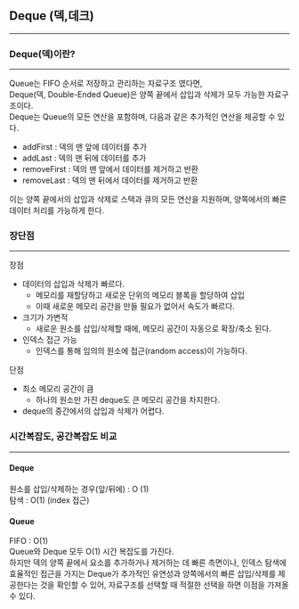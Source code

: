 ## Deque (덱,데크)
***
### Deque(덱)이란?
***

Queue는 FIFO 순서로 저장하고 관리하는 자료구조 였다면, <br>
Deque(덱, Double-Ended Queue)은 양쪽 끝에서 삽입과 삭제가 모두 가능한 자료구조이다. <br>
Deque는 Queue의 모든 연산을 포함하며, 다음과 같은 추가적인 연산을 제공할 수 있다.
* addFirst : 덱의 맨 앞에 데이터를 추가
* addLast : 덱의 맨 뒤에 데이터를 추가
* removeFirst : 덱의 맨 앞에서 데이터를 제거하고 반환
* removeLast : 덱의 맨 뒤에서 데이터를 제거하고 반환

이는 양쪽 끝에서의 삽입과 삭제로 스택과 큐의 모든 연산을 지원하며, 양쪽에서의 빠른 데이터 처리를 가능하게 한다.

### 장단점
***
장점
* 데이터의 삽입과 삭제가 빠르다.
  * 메모리를 재할당하고 새로운 단위의 메모리 블록을 할당하여 삽입
  * 이때 새로운 메모리 공간을 만들 필요가 없어서 속도가 빠르다.
* 크기가 가변적
  * 새로운 원소를 삽입/삭제할 때에, 메모리 공간이 자동으로 확장/축소 된다.
* 인덱스 접근 가능
  * 인덱스를 통해 임의의 원소에 접근(random access)이 가능하다.

단점
* 최소 메모리 공간이 큼
  * 하나의 원소만 가진 deque도 큰 메모리 공간을 차지한다.
* deque의 중간에서의 삽입과 삭제가 어렵다.

### 시간복잡도, 공간복잡도 비교
***
#### Deque
원소를 삽입/삭제하는 경우(앞/뒤에) : O (1) <br>
탐색 : O(1) (index 접근)

#### Queue
FIFO : O(1) <br>
Queue와 Deque 모두 O(1) 시간 복잡도를 가진다. <br>
하지만 덱의 양쪽 끝에서 요소를 추가하거나 제거하는 데 빠른 측면이나, 인덱스 탐색에 효율적인 접근을 가지는 Deque가 추가적인 유연성과
양쪽에서의 빠른 삽입/삭제를 제공한다는 것을 확인할 수 있어, 자료구조를 선택할 때 적절한 선택을 하면 이점을 가져올 수 있다.





































